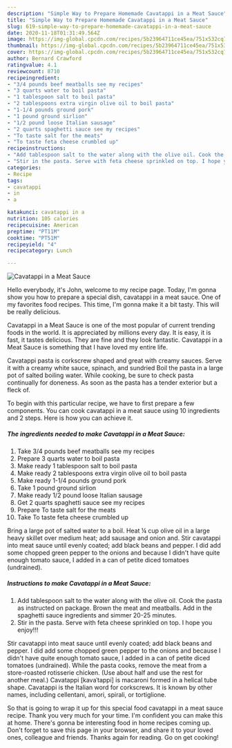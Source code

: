 ```yaml
---
description: "Simple Way to Prepare Homemade Cavatappi in a Meat Sauce"
title: "Simple Way to Prepare Homemade Cavatappi in a Meat Sauce"
slug: 619-simple-way-to-prepare-homemade-cavatappi-in-a-meat-sauce
date: 2020-11-18T01:31:49.564Z
image: https://img-global.cpcdn.com/recipes/5b23964711ce45ea/751x532cq70/cavatappi-in-a-meat-sauce-recipe-main-photo.jpg
thumbnail: https://img-global.cpcdn.com/recipes/5b23964711ce45ea/751x532cq70/cavatappi-in-a-meat-sauce-recipe-main-photo.jpg
cover: https://img-global.cpcdn.com/recipes/5b23964711ce45ea/751x532cq70/cavatappi-in-a-meat-sauce-recipe-main-photo.jpg
author: Bernard Crawford
ratingvalue: 4.1
reviewcount: 8710
recipeingredient:
- "3/4 pounds beef meatballs see my recipes"
- "3 quarts water to boil pasta"
- "1 tablespoon salt to boil pasta"
- "2 tablespoons extra virgin olive oil to boil pasta"
- "1-1/4 pounds ground pork"
- "1 pound ground sirlion"
- "1/2 pound loose Italian sausage"
- "2 quarts spaghetti sauce see my recipes"
- "To taste salt for the meats"
- "To taste feta cheese crumbled up"
recipeinstructions:
- "Add tablespoon salt to the water along with the olive oil. Cook the pasta as instructed on package. Brown the meat and meatballs. Add in the spaghetti sauce ingredients and simmer 20-25 minutes."
- "Stir in the pasta. Serve with feta cheese sprinkled on top. I hope you enjoy!!!"
categories:
- Recipe
tags:
- cavatappi
- in
- a

katakunci: cavatappi in a 
nutrition: 105 calories
recipecuisine: American
preptime: "PT11M"
cooktime: "PT51M"
recipeyield: "4"
recipecategory: Lunch

---
```



![Cavatappi in a Meat Sauce](https://img-global.cpcdn.com/recipes/5b23964711ce45ea/751x532cq70/cavatappi-in-a-meat-sauce-recipe-main-photo.jpg)

Hello everybody, it's John, welcome to my recipe page. Today, I'm gonna show you how to prepare a special dish, cavatappi in a meat sauce. One of my favorites food recipes. This time, I'm gonna make it a bit tasty. This will be really delicious.

Cavatappi in a Meat Sauce is one of the most popular of current trending foods in the world. It is appreciated by millions every day. It is easy, it is fast, it tastes delicious. They are fine and they look fantastic. Cavatappi in a Meat Sauce is something that I have loved my entire life.

Cavatappi pasta is corkscrew shaped and great with creamy sauces. Serve it with a creamy white sauce, spinach, and sundried Boil the pasta in a large pot of salted boiling water. While cooking, be sure to check pasta continually for doneness. As soon as the pasta has a tender exterior but a fleck of.


To begin with this particular recipe, we have to first prepare a few components. You can cook cavatappi in a meat sauce using 10 ingredients and 2 steps. Here is how you can achieve it.

<!--inarticleads1-->

##### The ingredients needed to make Cavatappi in a Meat Sauce:

1. Take 3/4 pounds beef meatballs see my recipes
1. Prepare 3 quarts water to boil pasta
1. Make ready 1 tablespoon salt to boil pasta
1. Make ready 2 tablespoons extra virgin olive oil to boil pasta
1. Make ready 1-1/4 pounds ground pork
1. Take 1 pound ground sirlion
1. Make ready 1/2 pound loose Italian sausage
1. Get 2 quarts spaghetti sauce see my recipes
1. Prepare To taste salt for the meats
1. Take To taste feta cheese crumbled up


Bring a large pot of salted water to a boil. Heat ¼ cup olive oil in a large heavy skillet over medium heat; add sausage and onion and. Stir cavatappi into meat sauce until evenly coated; add black beans and pepper. I did add some chopped green pepper to the onions and because I didn&#39;t have quite enough tomato sauce, I added in a can of petite diced tomatoes (undrained). 

<!--inarticleads2-->

##### Instructions to make Cavatappi in a Meat Sauce:

1. Add tablespoon salt to the water along with the olive oil. Cook the pasta as instructed on package. Brown the meat and meatballs. Add in the spaghetti sauce ingredients and simmer 20-25 minutes.
1. Stir in the pasta. Serve with feta cheese sprinkled on top. I hope you enjoy!!!


Stir cavatappi into meat sauce until evenly coated; add black beans and pepper. I did add some chopped green pepper to the onions and because I didn&#39;t have quite enough tomato sauce, I added in a can of petite diced tomatoes (undrained). While the pasta cooks, remove the meat from a store-roasted rotisserie chicken. (Use about half and use the rest for another meal.) Cavatappi [kavaˈtappi] is macaroni formed in a helical tube shape. Cavatappi is the Italian word for corkscrews. It is known by other names, including cellentani, amori, spirali, or tortiglione. 

So that is going to wrap it up for this special food cavatappi in a meat sauce recipe. Thank you very much for your time. I'm confident you can make this at home. There's gonna be interesting food in home recipes coming up. Don't forget to save this page in your browser, and share it to your loved ones, colleague and friends. Thanks again for reading. Go on get cooking!
